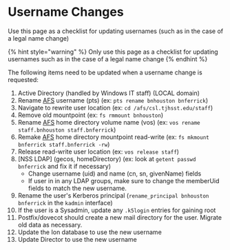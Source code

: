# Username Changes

Use this page as a checklist for updating usernames \(such as in the case of a legal name change\)

{% hint style="warning" %}
Only use this page as a checklist for updating usernames such as in the case of a legal name change
{% endhint %}

The following items need to be updated when a username change is requested:

1. Active Directory \(handled by Windows IT staff\) \(LOCAL domain\)
2. Rename [AFS](../technologies/storage/afs/) username \(pts\) \(ex: `pts rename bnhouston bnferrick`\)
3. Navigate to rewrite user location \(ex: `cd /afs/csl.tjhsst.edu/staff`\)
4. Remove old mountpoint \(ex: `fs rmmount bnhouston`\)
5. Rename [AFS](../technologies/storage/afs/) home directory volume name \(vos\) \(ex: `vos rename staff.bnhouston staff.bnferrick`\)
6. Remake [AFS](../technologies/storage/afs/) home directory mountpoint read-write \(ex: `fs mkmount bnferrick staff.bnferrick -rw`\)
7. Release read-write user location \(ex: `vos release staff`\)
8. \[NSS LDAP\] \(gecos, homeDirectory\) \(ex: look at `getent passwd bnferrick` and fix it if necessary\)
   * Change username \(uid\) and name \(cn, sn, givenName\) fields
   * If user in in any LDAP groups, make sure to change the memberUid fields to match the new username.
9. Rename the user's Kerberos principal \(`rename_principal bnhouston bnferrick` in the `kadmin` interface\)
10. If the user is a Sysadmin, update any `.k5login` entries for gaining root
11. Postfix/dovecot should create a new mail directory for the user. Migrate old data as necessary.
12. Update the Ion database to use the new username
13. Update Director to use the new username

